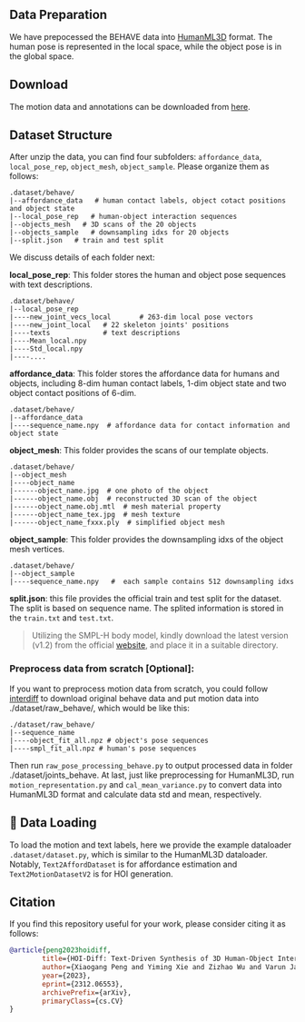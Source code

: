 

## Data Preparation

We have prepocessed the BEHAVE data into [HumanML3D](https://github.com/EricGuo5513/HumanML3D) format. The human pose is represented in the local space, while the object pose is in the global space.

## Download
The motion data and annotations can be downloaded from [here](https://drive.google.com/file/d/168EPBHlzUZidJG-xaE0YZ6k4fByGTGo4/view?usp=sharing).


## Dataset Structure
After unzip the data, you can find four subfolders: `affordance_data`, `local_pose_rep`, `object_mesh`,  `object_sample`. Please organize them as follows:
```
.dataset/behave/
|--affordance_data   # human contact labels, object cotact positions and object state
|--local_pose_rep   # human-object interaction sequences
|--objects_mesh   # 3D scans of the 20 objects
|--objects_sample   # downsampling idxs for 20 objects
|--split.json   # train and test split
```
We discuss details of each folder next:

**local_pose_rep**: This folder stores the human and object pose sequences with text descriptions.

```
.dataset/behave/
|--local_pose_rep          
|----new_joint_vecs_local       # 263-dim local pose vectors
|----new_joint_local   # 22 skeleton joints' positions 
|----texts             # text descriptions
|----Mean_local.npy      
|----Std_local.npy
|----....     
```

**affordance_data**: This folder stores the affordance data for humans and objects, including 8-dim human contact labels, 1-dim object state and two object contact positions of 6-dim.
```
.dataset/behave/
|--affordance_data  
|----sequence_name.npy  # affordance data for contact information and object state

```

**object_mesh**: This folder provides the scans of our template objects. 
```
.dataset/behave/
|--object_mesh
|----object_name
|------object_name.jpg  # one photo of the object
|------object_name.obj  # reconstructed 3D scan of the object
|------object_name.obj.mtl  # mesh material property
|------object_name_tex.jpg  # mesh texture
|------object_name_fxxx.ply  # simplified object mesh 
```

**object_sample**: This folder provides the downsampling idxs of the object mesh vertices.
```
.dataset/behave/
|--object_sample
|----sequence_name.npy   #  each sample contains 512 downsampling idxs
```

**split.json**: this file provides the official train and test split for the dataset. The split is based on sequence name. The splited information is stored in the `train.txt` and `test.txt`.

> Utilizing the SMPL-H body model, kindly download the latest version (v1.2) from the official [website](https://mano.is.tue.mpg.de/), and place it in a suitable directory.


### Preprocess data from scratch [Optional]: 
If you want to preprocess motion data from scratch, you could follow [interdiff](https://github.com/Sirui-Xu/InterDiff/blob/main/interdiff/README.md) to download original behave data and put motion data into ./dataset/raw_behave/, which would be like this: 
```
./dataset/raw_behave/
|--sequence_name
|----object_fit_all.npz # object's pose sequences
|----smpl_fit_all.npz # human's pose sequences
```
Then run `raw_pose_processing_behave.py` to output processed data in folder ./dataset/joints_behave. At last, just like preprocessing for HumanML3D, run `motion_representation.py` and `cal_mean_variance.py` to convert data into HumanML3D format and calculate data std and mean, respectively.




## 🚀  Data Loading 
To load the motion and text labels, here we provide the example dataloader `.dataset/dataset.py`, which is similar to the HumanML3D dataloader. Notably, `Text2AffordDataset` is for affordance estimation and `Text2MotionDatasetV2` is for HOI generation.




## Citation
If you find this repository useful for your work, please consider citing it as follows:
```bibtex
@article{peng2023hoidiff,
        title={HOI-Diff: Text-Driven Synthesis of 3D Human-Object Interactions using Diffusion Models}, 
        author={Xiaogang Peng and Yiming Xie and Zizhao Wu and Varun Jampani and Deqing Sun and Huaizu Jiang},
        year={2023},
        eprint={2312.06553},
        archivePrefix={arXiv},
        primaryClass={cs.CV}
}
```
